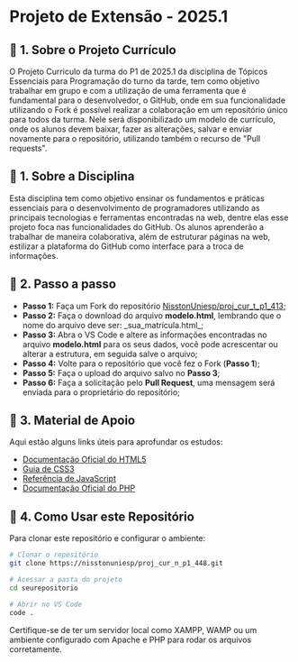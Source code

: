 # Projeto de Extensão - 2025.1

## 🔹 1. Sobre o Projeto Currículo
O Projeto Curriculo da turma do P1 de 2025.1 da disciplina de Tópicos Essenciais para Programação do turno da tarde, tem como objetivo trabalhar em grupo e com a utilização de uma ferramenta que é fundamental para o desenvolvedor, o GitHub, onde em sua funcionalidade utilizando o Fork é possível realizar a colaboração em um repositório único para todos da turma. Nele será disponibilizado um modelo de currículo, onde os alunos devem baixar, fazer as alterações, salvar e enviar novamente para o repositório, utilizando também o recurso de "Pull requests".

## 🔹 1. Sobre a Disciplina
Esta disciplina tem como objetivo ensinar os fundamentos e práticas essenciais para o desenvolvimento de programadores utilizando as principais tecnologias e ferramentas encontradas na web, dentre elas esse projeto foca nas funcionalidades do GitHub. Os alunos aprenderão a trabalhar de maneira colaborativa, além de estruturar páginas na web, estilizar a plataforma do GitHub como interface para a troca de informações.

## 🔹 2. Passo a passo
- **Passo 1:** Faça um Fork do repositório [NisstonUniesp/proj_cur_t_p1_413](https://nisstonuniesp/proj_cur_n_p1_448.git);
- **Passo 2:** Faça o download do arquivo **modelo.html**, lembrando que o nome do arquivo deve ser:  \_sua_matrícula.html\_;
- **Passo 3:** Abra o VS Code e altere as informações encontradas no arquivo **modelo.html** para os seus dados, você pode acrescentar ou alterar a estrutura, em seguida salve o arquivo;
- **Passo 4:** Volte para o repositório que você fez o Fork (**Passo 1**);
- **Passo 5:** Faça o upload do arquivo salvo no **Passo 3**;
- **Passo 6:** Faça a solicitação pelo **Pull Request**, uma mensagem será enviada para o proprietário do repositório;

## 🔹 3. Material de Apoio
Aqui estão alguns links úteis para aprofundar os estudos:
- [Documentação Oficial do HTML5](https://developer.mozilla.org/pt-BR/docs/Web/HTML)
- [Guia de CSS3](https://developer.mozilla.org/pt-BR/docs/Web/CSS)
- [Referência de JavaScript](https://developer.mozilla.org/pt-BR/docs/Web/JavaScript)
- [Documentação Oficial do PHP](https://www.php.net/manual/pt_BR/)

## 🔹 4. Como Usar este Repositório
Para clonar este repositório e configurar o ambiente:
```bash
# Clonar o repositório
git clone https://nisstonuniesp/proj_cur_n_p1_448.git

# Acessar a pasta do projeto
cd seurepositorio

# Abrir no VS Code
code .
```
Certifique-se de ter um servidor local como XAMPP, WAMP ou um ambiente configurado com Apache e PHP para rodar os arquivos corretamente.

